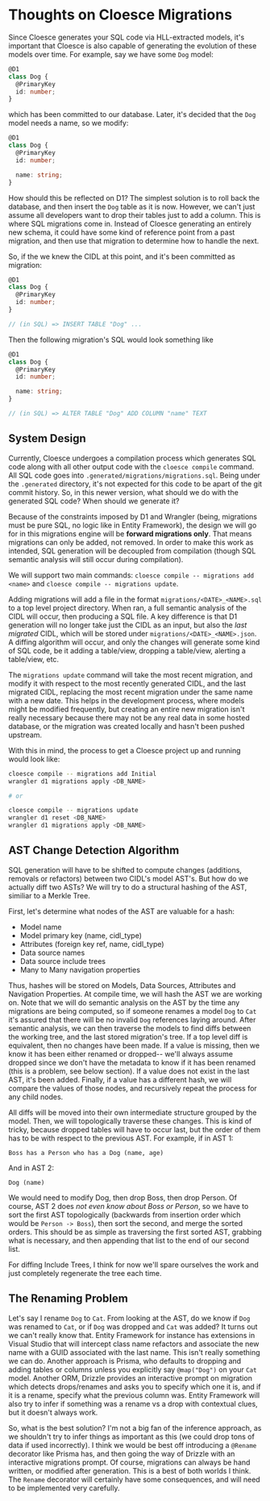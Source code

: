 # Thoughts on Cloesce Migrations

Since Cloesce generates your SQL code via HLL-extracted models, it's important that Cloesce is also capable of generating the evolution of these models over time. For example, say we have some `Dog` model:

```ts
@D1
class Dog {
  @PrimaryKey
  id: number;
}
```

which has been committed to our database. Later, it's decided that the `Dog` model needs a name, so we modify:

```ts
@D1
class Dog {
  @PrimaryKey
  id: number;

  name: string;
}
```

How should this be reflected on D1? The simplest solution is to roll back the database, and then insert the `Dog` table as it is now. However, we can't just assume all developers want to drop their tables just to add a column. This is where SQL migrations come in. Instead of Cloesce generating an entirely new schema, it could have some kind of reference point from a past migration, and then use that migration to determine how to handle the next.

So, if the we knew the CIDL at this point, and it's been committed as migration:

```ts
@D1
class Dog {
  @PrimaryKey
  id: number;
}

// (in SQL) => INSERT TABLE "Dog" ...
```

Then the following migration's SQL would look something like

```ts
@D1
class Dog {
  @PrimaryKey
  id: number;

  name: string;
}

// (in SQL) => ALTER TABLE "Dog" ADD COLUMN "name" TEXT
```

## System Design

Currently, Cloesce undergoes a compilation process which generates SQL code along with all other output code with the `cloesce compile` command. All SQL code goes into `.generated/migrations/migrations.sql`. Being under the `.generated` directory, it's not expected for this code to be apart of the git commit history. So, in this newer version, what should we do with the generated SQL code? When should we generate it?

Because of the constraints imposed by D1 and Wrangler (being, migrations must be pure SQL, no logic like in Entity Framework), the design we will go for in this migrations engine will be **forward migrations only**. That means migrations can only be added, not removed. In order to make this work as intended, SQL generation will be decoupled from compilation (though SQL semantic analysis will still occur during compilation).

We will support two main commands: `cloesce compile -- migrations add <name>` and `cloesce compile -- migrations update`.

Adding migrations will add a file in the format `migrations/<DATE>_<NAME>.sql` to a top level project directory. When ran, a full semantic analysis of the CIDL will occur, then producing a SQL file. A key difference is that D1 generation will no longer take just the CIDL as an input, but also the _last migrated_ CIDL, which will be stored under `migrations/<DATE>_<NAME>.json`. A diffing algorithm will occur, and only the changes will generate some kind of SQL code, be it adding a table/view, dropping a table/view, alerting a table/view, etc.

The `migrations update` command will take the most recent migration, and modify it with respect to the most recently generated CIDL, and the last migrated CIDL, replacing the most recent migration under the same name with a new date. This helps in the development process, where models might be modified frequently, but creating an entire new migration isn't really necessary because there may not be any real data in some hosted database, or the migration was created locally and hasn't been pushed upstream.

With this in mind, the process to get a Cloesce project up and running would look like:

```sh
cloesce compile -- migrations add Initial
wrangler d1 migrations apply <DB_NAME>

# or

cloesce compile -- migrations update
wrangler d1 reset <DB_NAME>
wrangler d1 migrations apply <DB_NAME>
```

## AST Change Detection Algorithm

SQL generation will have to be shifted to compute changes (additions, removals or refactors) between two CIDL's model AST's. But how do we actually diff two ASTs? We will try to do a structural hashing of the AST, similiar to a Merkle Tree.

First, let's determine what nodes of the AST are valuable for a hash:

- Model name
- Model primary key (name, cidl_type)
- Attributes (foreign key ref, name, cidl_type)
- Data source names
- Data source include trees
- Many to Many navigation properties

Thus, hashes will be stored on Models, Data Sources, Attributes and Navigation Properties. At compile time, we will hash the AST we are working on. Note that we will do semantic analysis on the AST by the time any migrations are being computed, so if someone renames a model `Dog` to `Cat` it's assured that there will be no invalid `Dog` references laying around. After semantic analysis, we can then traverse the models to find diffs between the working tree, and the last stored migration's tree. If a top level diff is equivalent, then no changes have been made. If a value is missing, then we know it has been either renamed or dropped-- we'll always assume dropped since we don't have the metadata to know if it has been renamed (this is a problem, see below section). If a value does not exist in the last AST, it's been added. Finally, if a value has a different hash, we will compare the values of those nodes, and recursively repeat the process for any child nodes.

All diffs will be moved into their own intermediate structure grouped by the model. Then, we will topologically traverse these changes. This is kind of tricky, because dropped tables will have to occur last, but the order of them has to be with respect to the previous AST. For example, if in AST 1:

```
Boss has a Person who has a Dog (name, age)
```

And in AST 2:

```
Dog (name)
```

We would need to modify Dog, then drop Boss, then drop Person. Of course, AST 2 does _not even know about Boss or Person_, so we have to sort the first AST topologically (backwards from insertion order which would be `Person -> Boss`), then sort the second, and merge the sorted orders. This should be as simple as traversing the first sorted AST, grabbing what is necessary, and then appending that list to the end of our second list.

For diffing Include Trees, I think for now we'll spare ourselves the work and just completely regenerate the tree each time.

## The Renaming Problem

Let's say I rename `Dog` to `Cat`. From looking at the AST, do we know if `Dog` was renamed to `Cat`, or if `Dog` was dropped and `Cat` was added? It turns out we can't really know that. Entity Framework for instance has extensions in Visual Studio that will intercept class name refactors and associate the new name with a GUID associated with the last name. This isn't really something we can do. Another approach is Prisma, who defaults to dropping and adding tables or columns unless you explicitly say `@map("Dog")` on your `Cat` model. Another ORM, Drizzle provides an interactive prompt on migration which detects drops/renames and asks you to specify which one it is, and if it is a rename, specify what the previous column was. Entity Framework will also try to infer if something was a rename vs a drop with contextual clues, but it doesn't always work.

So, what is the best solution? I'm not a big fan of the inference approach, as we shouldn't try to infer things as important as this (we could drop tons of data if used incorrectly). I think we would be best off introducing a `@Rename` decorator like Prisma has, and then going the way of Drizzle with an interactive migrations prompt. Of course, migrations can always be hand written, or modified after generation. This is a best of both worlds I think. The `Rename` decorator will certainly have some consequences, and will need to be implemented very carefully.
